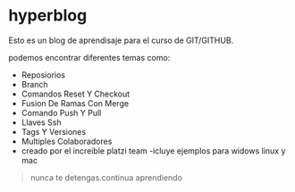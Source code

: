# hyperblog 
Esto es un blog de aprendisaje para el curso de GIT/GITHUB.

podemos encontrar diferentes temas como:
-  Reposiorios
- Branch
- Comandos Reset Y Checkout
- Fusion De Ramas Con Merge
- Comando Push Y Pull
- Llaves Ssh
- Tags Y Versiones
- Multiples Colaboradores
- creado por el increible platzi team
-icluye ejemplos para widows linux y mac
> nunca te detengas.continua aprendiendo